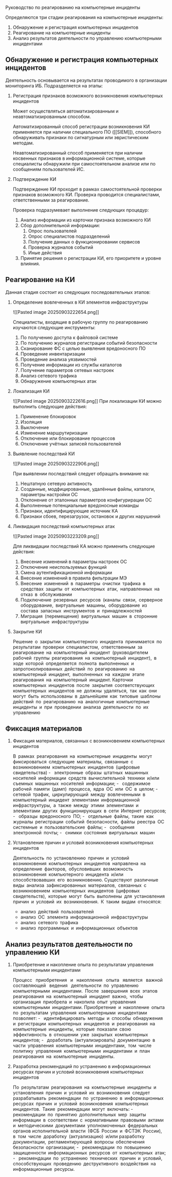 Руководство по реагированию на компьютерные инциденты

Определяются три стадии реагирования на компьютерные инциденты:
1. Обнаружение и регистрация компьютерных инцидентов
2. Реагирование на компьютерные инциденты
3. Анализ результатов деятельности по управлению компьютерными инцидентами

## Обнаружение и регистрация компьютерных инцидентов

Деятельность основывается на результатах проводимого в организации мониторинга ИБ. Подразделяется на этапы:

1. Регистрация признаков возможного возникновения компьютерных инцидентов

	 Может осуществляться автоматизированным и неавтоматизированным способом. 
	 
	 Автоматизированный способ регистрации возникновения КИ применяется при наличии специального ПО ([[SIEM]]), способного обнаруживать признаки по сигнатурным или эвристическим методам.
	 
	 Неавтоматизированный способ применяется при наличии косвенных признаков в информационной системе, которые специалисты обнаружили при самостоятельном анализе или по сообщениям пользователей ИС.

2. Подтверждение КИ

	Подтверждение КИ проходит в рамках самостоятельной проверки признаков возможного КИ. Проверка проводится специалистами, ответственными за реагирование.
	
	Проверка подразумевает выполнение следующих процедур:
	1. Анализ информации из карточки признака возможного КИ
	2. Сбор дополнительной информации:
		1. Опрос пользователей
		2. Опрос специалистов подразделений
		3. Получение данных о функционировании сервисов
		4. Проверка журналов событий
		5. Иные действия
	3. Принятие решения о регистрации КИ, его приоритете и уровне влияния.

## Реагирование на КИ

Данная стадия состоит из следующих последовательных этапов:

1. Определение вовлеченных в КИ элементов инфраструктуры

	![[Pasted image 20250903222654.png]]
	
	 Специалисты, входящие в рабочую группу по реагированию изучаются следующие инструменты:
	 1. По получению доступа к файловой системе
	 2. По получению журналов регистрации событий безопасности
	 3. Сканирование ФС с целью выявления вредоносного ПО
	 4. Проведение инвентаризации
	 5. Проведение анализа уязвимостей
	 6. Получение информации из службы каталогов
	 7. Получение параметров сетевых настроек
	 8. Анализ сетевого трафика
	 9. Обнаружение компьютерных атак

2. Локализация КИ

	![[Pasted image 20250903222616.png]]
	При локализации КИ можно выполнить следующие действия:
	1. Применение блокировок
	2. Изоляция
	3. Выключение
	4. Изменение маршрутиризации
	5. Отключение или блокирование процессов
	6. Отключение учётных записей пользователей

3. Выявление последствий КИ

	![[Pasted image 20250903222906.png]]
	
	При выявлении последствий следует обращать внимание на:
	1. Нештатную сетевую активность
	2. Созданные, модфицированные, удалённые файлы, каталоги, параметры настройки ОС
	3. Отклонение от эталонных параметров конфигурирации ОС
	4. Выполненные потенциальные вредоносные команды
	5. Признаки, идентифицирующие источник КА
	6. Признаки сбоев, перезагрузок, остановок и других нарушений

4. Ликвидация последствий компьютерных атак

	![[Pasted image 20250903223209.png]]
	
	Для ликвидации последствий КА можно применить следующие действия:
	1. Внесение изменений в параметры настроек ОС
	2. Отключение неиспользуемых функций
	3. Смена аутентификационной информации
	4. Внесение изменений в правила фильтрации МЭ
	5. Внесение изменений в параметры очистки трафика в средствах защиты от компьютерных атак, направленных на отказ в обслуживании
	6. Подключение резервных ресурсов (каналы связи, серверное оборудование, виртуальные машины, оборудование из состава запасных инструментов и принадлежностей
	7. Миграция (перемещение) виртуальных машин в сторонние виртуальные инфраструктуры

5. Закрытие КИ

	Решение о закрытии компьютерного инцидента принимается по результатам проверки специалистом, ответственным за реагирование на компьютерный инцидент (руководителем рабочей группы реагирования на компьютерный инцидент), в ходе которой определяется полнота выполненных и запротоколированных действий по реагированию на компьютерный инцидент, выполненных на каждом этапе реагирования на компьютерный инцидент. Карточки компьютерных инцидентов после закрытия соответствующих компьютерных инцидентов не должны удаляться, так как они могут быть использованы в дальнейшем как типовые шаблоны действий по реагированию на аналогичные компьютерные инциденты и при проведении анализа деятельности по их управлению


## Фиксация материалов

1. Фиксация материалов, связанных с возникновением компьютерных инцидентов

	В рамках реагирования на компьютерные инциденты могут фиксироваться следующие материалы, связанные с возникновением компьютерных инцидентов (цифровые свидетельства)
	-  электронные образы штатных машинных носителей информации средств вычислительной техники и/или съемных машинных носителей информации;
	-  содержимое рабочей памяти (дамп) процесса, ядра ОС или ОС в целом;
	-  сетевой трафик, циркулирующий между вовлеченными в компьютерный инцидент элементами информационной инфраструктуры, а также между этими элементами и элементами других функционирующих в сети Интернет ресурсов;
	-  образцы вредоносного ПО;
	-  отдельные файлы, такие как журналы регистрации событий безопасности, файлы реестра ОС системные и пользовательские файлы;
	-  сообщения электронной почты;
	-  снимки состояния виртуальных машин

2. Установление причин и условий возникновения компьютерных инцидентов

	Деятельность по установлению причин и условий возникновения компьютерных инцидентов направлена на определение факторов, обусловивших возможность возникновения компьютерного инцидента и/или способствовавших его возникновению. 
	Существуют различные виды анализа зафиксированных материалов, связанных с возникновением компьютерных инцидентов (цифровых свидетельств), которые могут быть выполнены для установления причин и условий их возникновения. К таким видам относятся:
	- анализ действий пользователей
	- анализ ОС элемента информационной инфраструктуры
	- анализ сетевого трафика
	- анализ программных и информационных объектов

## Анализ результатов деятельности по управлению КИ


1. Приобретение и накопление опыта по результатам управления компьютерными инцидентами

	Процесс  приобретения  и  накопления  опыта  является  важной  составляющей  ведения  деятельности по управлению компьютерными инцидентами. После завершения всех этапов реагирования на компьютерный инцидент важно, чтобы организация приобрела и накопила опыт управления компьютерными инцидентами. Приобретение и накопление опыта по результатам управления компьютерными инцидентами позволяет:
	-  идентифицировать методы и способы обнаружения и регистрации компьютерных инцидентов и реагирования на компьютерные инциденты, которые показали свою эффективность в отношении уже закрытых компьютерных инцидентов;
	-  доработать (актуализировать) документацию в части управления компьютерными инцидентами, том числе политику управления компьютерными инцидентами и план реагирования на компьютерные инциденты.

2.  Разработка рекомендаций по устранению в информационных ресурсах причин и условий возникновения компьютерных инцидентов

	По результатам реагирования на компьютерные инциденты и установления причин и условий их возникновения следует разрабатывать рекомендации по устранению в информационных ресурсах причин и условий возникновения компьютерных инцидентов. Такие рекомендации могут включать:
	-  рекомендации по принятию дополнительных мер защиты информации в соответствии с нормативными правовыми актами и методическими документами уполномоченных федеральных органов исполнительной власти (ФСБ России и ФСТЭК России), в том числе доработку (актуализацию) и/или  разработку документации, регламентирующей вопросы обеспечения безопасности организации;
	-  рекомендации по повышению защищенности информационных ресурсов от компьютерных атак;
	-  рекомендации по устранению технических причин и условий, способствующих проведению деструктивного воздействия на информационные ресурсы.